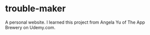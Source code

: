 # trouble-maker
A personal website.
I learned this project from Angela Yu of The App Brewery on Udemy.com.
